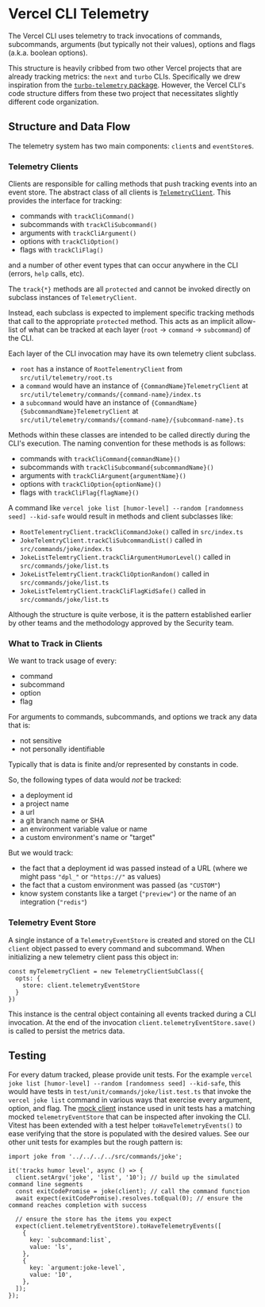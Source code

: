 # Vercel CLI Telemetry

The Vercel CLI uses telemetry to track invocations of commands, subcommands, arguments (but typically not their values), options and flags (a.k.a. boolean options).

This structure is heavily cribbed from two other Vercel projects that are already tracking metrics: the `next` and `turbo` CLIs. Specifically we drew inspiration from the [`turbo-telemetry` package](https://github.com/vercel/turborepo/tree/main/packages/turbo-telemetry/src).
However, the Vercel CLI's code structure differs from these two project that necessitates slightly different code organization.

## Structure and Data Flow

The telemetry system has two main components: `client`s and `eventStore`s.

### Telemetry Clients

Clients are responsible for calling methods that push tracking events into an event store. The abstract class of all clients is [`TelemetryClient`](https://github.com/vercel/vercel/blob/main/packages/cli/src/util/telemetry/index.ts).
This provides the interface for tracking:

- commands with `trackCliCommand()`
- subcommands with `trackCliSubcommand()`
- arguments with `trackCliArgument()`
- options with `trackCliOption()`
- flags with `trackCliFlag()`

and a number of other event types that can occur anywhere in the CLI (errors, `help` calls, etc).

The `track{*}` methods are all `protected` and cannot be invoked directly on subclass instances of `TelemetryClient`.

Instead, each subclass is expected to implement specific tracking methods that call to the appropriate `protected` method. This acts as an implicit allow-list of what can be tracked at each layer (`root` → `command` → `subcommand`) of the CLI.

Each layer of the CLI invocation may have its own telemetry client subclass.

- `root` has a instance of `RootTelementryClient` from `src/util/telemetry/root.ts`
- a `command` would have an instance of `{CommandName}TelemetryClient` at `src/util/telemetry/commands/{command-name}/index.ts`
- a `subcommand` would have an instance of `{CommandName}{SubcommandName}TelemetryClient` at `src/util/telemetry/commands/{command-name}/{subcommand-name}.ts`

Methods within these classes are intended to be called directly during the CLI's execution. The naming convention for these methods is as follows:

- commands with `trackCliCommand{commandName}()`
- subcommands with `trackCliSubcommand{subcommandName}()`
- arguments with `trackCliArgument{argumentName}()`
- options with `trackCliOption{optionName}()`
- flags with `trackCliFlag{flagName}()`

A command like `vercel joke list [humor-level] --random [randomness seed] --kid-safe` would result in methods and client subclasses like:

- `RootTelementryClient.trackCliCommandJoke()` called in `src/index.ts`
- `JokeTelemtryClient.trackCliSubcommandList()` called in `src/commands/joke/index.ts`
- `JokeListTelemtryClient.trackCliArgumentHumorLevel()` called in `src/commands/joke/list.ts`
- `JokeListTelemtryClient.trackCliOptionRandom()` called in `src/commands/joke/list.ts`
- `JokeListTelemtryClient.trackCliFlagKidSafe()` called in `src/commands/joke/list.ts`

Although the structure is quite verbose, it is the pattern established earlier by other teams and the methodology approved by the Security team.

### What to Track in Clients

We want to track usage of every:

- command
- subcommand
- option
- flag

For arguments to commands, subcommands, and options we track any data that is:

- not sensitive
- not personally identifiable

Typically that is data is finite and/or represented by constants in code.

So, the following types of data would _not_ be tracked:

- a deployment id
- a project name
- a url
- a git branch name or SHA
- an environment variable value or name
- a custom environment's name or "target"

But we would track:

- the fact that a deployment id was passed instead of a URL (where we might pass `"dpl_"` or `"https://"` as values)
- the fact that a custom environment was passed (as `"CUSTOM"`)
- know system constants like a target (`"preview"`) or the name of an integration (`"redis"`)

### Telemetry Event Store

A single instance of a `TelemetryEventStore` is created and stored on the CLI `client` object passed to every command and subcommand. When initializing a new telemetry client pass this object in:

```
const myTelemetryClient = new TelemetryClientSubClass({
  opts: {
    store: client.telemetryEventStore
  }
})
```

This instance is the central object containing all events tracked during a CLI invocation. At the end of the invocation `client.telemetryEventStore.save()` is called to persist the metrics data.

## Testing

For every datum tracked, please provide unit tests. For the example `vercel joke list [humor-level] --random [randomness seed] --kid-safe`,
this would have tests in `test/unit/commands/joke/list.test.ts` that invoke the `vercel joke list` command in various ways that exercise every argument, option, and flag.
The [mock client](https://github.com/vercel/vercel/blob/main/packages/cli/test/mocks/client.ts) instance used in unit tests has a matching mocked `telemetryEventStore` that can be inspected
after invoking the CLI. Vitest has been extended with a test helper `toHaveTelemetryEvents()` to ease verifying that the store is populated with the desired values. See our other unit tests for examples
but the rough pattern is:

```
import joke from '../../../../src/commands/joke';

it('tracks humor level', async () => {
  client.setArgv('joke', 'list', '10'); // build up the simulated command line segments
  const exitCodePromise = joke(client); // call the command function
  await expect(exitCodePromise).resolves.toEqual(0); // ensure the command reaches completion with success

  // ensure the store has the items you expect
  expect(client.telemetryEventStore).toHaveTelemetryEvents([
    {
      key: `subcommand:list`,
      value: 'ls',
    },
    {
      key: `argument:joke-level`,
      value: '10',
    },
  ]);
});
```
